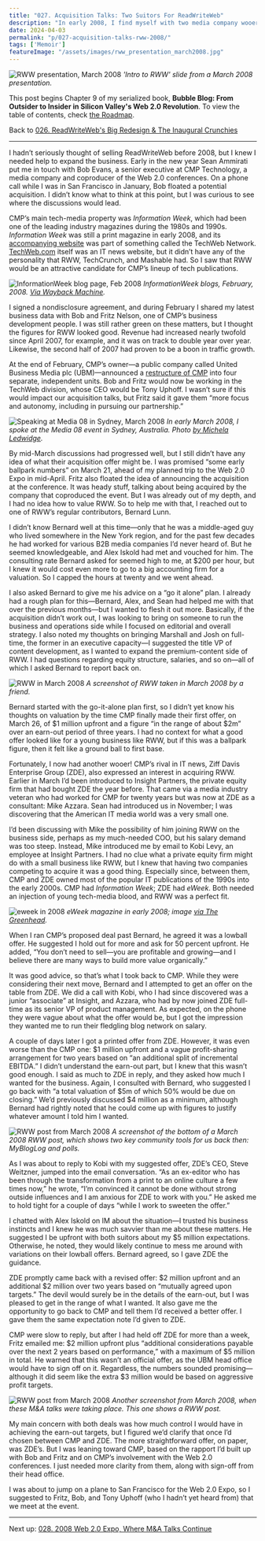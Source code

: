 ```yaml
---
title: "027. Acquisition Talks: Two Suitors For ReadWriteWeb"
description: "In early 2008, I find myself with two media company wooers: CMP and Ziff Davis Enterprise. The deals look good, but the earn-out targets concern me."
date: 2024-04-03
permalink: "p/027-acquisition-talks-rww-2008/"
tags: ['Memoir']
featureImage: "/assets/images/rww_presentation_march2008.jpg"
---
```


![RWW presentation, March 2008](/assets/images/rww_presentation_march2008.jpg)
*'Intro to RWW' slide from a March 2008 presentation.*

This post begins Chapter 9 of my serialized book, **Bubble Blog: From Outsider to Insider in Silicon Valley's Web 2.0 Revolution**. To view the table of contents, check [the Roadmap](/p/roadmap-bubbleblog/).

Back to [026. ReadWriteWeb's Big Redesign & The Inaugural Crunchies](/p/026-rww-redesign-2007-crunchies/)

* * *

I hadn’t seriously thought of selling ReadWriteWeb before 2008, but I knew I needed help to expand the business. Early in the new year Sean Ammirati put me in touch with Bob Evans, a senior executive at CMP Technology, a media company and coproducer of the Web 2.0 conferences. On a phone call while I was in San Francisco in January, Bob floated a potential acquisition. I didn’t know what to think at this point, but I was curious to see where the discussions would lead. 

CMP’s main tech-media property was *Information Week*, which had been one of the leading industry magazines during the 1980s and 1990s. *Information Week* was still a print magazine in early 2008, and its [accompanying website](https://web.archive.org/web/20080110160310/http://www.informationweek.com/) was part of something called the TechWeb Network. [TechWeb.com](https://web.archive.org/web/20080110130430/http://www.techweb.com/) itself was an IT news website, but it didn’t have any of the personality that RWW, TechCrunch, and Mashable had. So I saw that RWW would be an attractive candidate for CMP’s lineup of tech publications.

![InformationWeek blog page, Feb 2008](/assets/images/informationweek_feb08.jpg)
*InformationWeek blogs, February, 2008. [Via Wayback Machine](https://web.archive.org/web/20080202232108/http://informationweek.com:80/blog/main/).*

I signed a nondisclosure agreement, and during February I shared my latest business data with Bob and Fritz Nelson, one of CMP’s business development people. I was still rather green on these matters, but I thought the figures for RWW looked good. Revenue had increased nearly twofold since April 2007, for example, and it was on track to double year over year. Likewise, the second half of 2007 had proven to be a boon in traffic growth. 

At the end of February, CMP’s owner—a public company called United Business Media plc (UBM)—announced a [restructure of CMP](https://web.archive.org/web/20080306045440/http://cmp.mediaroom.com/index.php?s=43&item=1913) into four separate, independent units. Bob and Fritz would now be working in the TechWeb division, whose CEO would be Tony Uphoff. I wasn’t sure if this would impact our acquisition talks, but Fritz said it gave them “more focus and autonomy, including in pursuing our partnership.”

![Speaking at Media 08 in Sydney, March 2008](/assets/images/2332456178_9d2a632cac_k.jpg)
*In early March 2008, I spoke at the Media 08 event in Sydney, Australia. Photo [by Michela Ledwidge](https://www.flickr.com/photos/michela/2332456178/).*

By mid-March discussions had progressed well, but I still didn’t have any idea of what their acquisition offer might be. I was promised “some early ballpark numbers” on March 21, ahead of my planned trip to the Web 2.0 Expo in mid-April. Fritz also floated the idea of announcing the acquisition at the conference. It was heady stuff, talking about being acquired by the company that coproduced the event. But I was already out of my depth, and I had no idea how to value RWW. So to help me with that, I reached out to one of RWW’s regular contributors, Bernard Lunn.

I didn’t know Bernard well at this time—only that he was a middle-aged guy who lived somewhere in the New York region, and for the past few decades he had worked for various B2B media companies I’d never heard of. But he seemed knowledgeable, and Alex Iskold had met and vouched for him. The consulting rate Bernard asked for seemed high to me, at $200 per hour, but I knew it would cost even more to go to a big accounting firm for a valuation. So I capped the hours at twenty and we went ahead.

I also asked Bernard to give me his advice on a “go it alone” plan. I already had a rough plan for this—Bernard, Alex, and Sean had helped me with that over the previous months—but I wanted to flesh it out more. Basically, if the acquisition didn’t work out, I was looking to bring on someone to run the business and operations side while I focused on editorial and overall strategy. I also noted my thoughts on bringing Marshall and Josh on full-time, the former in an executive capacity—I suggested the title VP of content development, as I wanted to expand the premium-content side of RWW. I had questions regarding equity structure, salaries, and so on—all of which I asked Bernard to report back on.

![RWW in March 2008](/assets/images/readwriteweb_march2008_screenshot.jpg)
*A screenshot of RWW taken in March 2008 by a friend.*

Bernard started with the go-it-alone plan first, so I didn’t yet know his thoughts on valuation by the time CMP finally made their first offer, on March 26, of $1 million upfront and a figure “in the range of about $2m” over an earn-out period of three years. I had no context for what a good offer looked like for a young business like RWW, but if this was a ballpark figure, then it felt like a ground ball to first base.

Fortunately, I now had another wooer! CMP’s rival in IT news, Ziff Davis Enterprise Group (ZDE), also expressed an interest in acquiring RWW. Earlier in March I’d been introduced to Insight Partners, the private equity firm that had bought ZDE the year before. That came via a media industry veteran who had worked for CMP for twenty years but was now at ZDE as a consultant: Mike Azzara. Sean had introduced us in November; I was discovering that the American IT media world was a very small one. 

I’d been discussing with Mike the possibility of him joining RWW on the business side, perhaps as my much-needed COO, but his salary demand was too steep. Instead, Mike introduced me by email to Kobi Levy, an employee at Insight Partners. I had no clue what a private equity firm might do with a small business like RWW, but I knew that having two companies competing to acquire it was a good thing. Especially since, between them, CMP and ZDE owned most of the popular IT publications of the 1990s into the early 2000s. CMP had *Information Week*; ZDE had *eWeek*. Both needed an injection of young tech-media blood, and RWW was a perfect fit.

![eweek in 2008](/assets/images/eweek-enterprise-newsweekly-magazine-xl.jpg)
*eWeek magazine in early 2008; image [via The Greenhead](https://www.thegreenhead.com/2008/02/eweek-enterprise-newsweekly-magazine.php).*

When I ran CMP’s proposed deal past Bernard, he agreed it was a lowball offer. He suggested I hold out for more and ask for 50 percent upfront. He added, “You don’t need to sell—you are profitable and growing—and I believe there are many ways to build more value organically.”

It was good advice, so that’s what I took back to CMP. While they were considering their next move, Bernard and I attempted to get an offer on the table from ZDE. We did a call with Kobi, who I had since discovered was a junior “associate” at Insight, and Azzara, who had by now joined ZDE full-time as its senior VP of product management. As expected, on the phone they were vague about what the offer would be, but I got the impression they wanted me to run their fledgling blog network on salary.

A couple of days later I got a printed offer from ZDE. However, it was even worse than the CMP one: $1 million upfront and a vague profit-sharing arrangement for two years based on “an additional split of incremental EBITDA.” I didn’t understand the earn-out part, but I knew that this wasn’t good enough. I said as much to ZDE in reply, and they asked how much I wanted for the business. Again, I consulted with Bernard, who suggested I go back with “a total valuation of $5m of which 50% would be due on closing.” We’d previously discussed $4 million as a minimum, although Bernard had rightly noted that he could come up with figures to justify whatever amount I told him I wanted.

![RWW post from March 2008](/assets/images/rww_post_comments_mar08.jpg)
*A screenshot of the bottom of a March 2008 RWW post, which shows two key community tools for us back then: MyBlogLog and polls.*

As I was about to reply to Kobi with my suggested offer, ZDE’s CEO, Steve Weitzner, jumped into the email conversation. “As an ex-editor who has been through the transformation from a print to an online culture a few times now,” he wrote, “I’m convinced it cannot be done without strong outside influences and I am anxious for ZDE to work with you.” He asked me to hold tight for a couple of days “while I work to sweeten the offer.”

I chatted with Alex Iskold on IM about the situation—I trusted his business instincts and I knew he was much savvier than me about these matters. He suggested I be upfront with both suitors about my $5 million expectations. Otherwise, he noted, they would likely continue to mess me around with variations on their lowball offers. Bernard agreed, so I gave ZDE the guidance.

ZDE promptly came back with a revised offer: $2 million upfront and an additional $2 million over two years based on “mutually agreed upon targets.” The devil would surely be in the details of the earn-out, but I was pleased to get in the range of what I wanted. It also gave me the opportunity to go back to CMP and tell them I’d received a better offer. I gave them the same expectation note I’d given to ZDE.

CMP were slow to reply, but after I had held off ZDE for more than a week, Fritz emailed me: $2 million upfront plus “additional considerations payable over the next 2 years based on performance,” with a maximum of $5 million in total. He warned that this wasn’t an official offer, as the UBM head office would have to sign off on it. Regardless, the numbers sounded promising—although it did seem like the extra $3 million would be based on aggressive profit targets. 

![RWW post from March 2008](/assets/images/rww_post_mar2008.jpg)
*Another screenshot from March 2008, when these M&A talks were taking place. This one shows a RWW post.*

My main concern with both deals was how much control I would have in achieving the earn-out targets, but I figured we’d clarify that once I’d chosen between CMP and ZDE. The more straightforward offer, on paper, was ZDE’s. But I was leaning toward CMP, based on the rapport I’d built up with Bob and Fritz and on CMP’s involvement with the Web 2.0 conferences. I just needed more clarity from them, along with sign-off from their head office.

I was about to jump on a plane to San Francisco for the Web 2.0 Expo, so I suggested to Fritz, Bob, and Tony Uphoff (who I hadn’t yet heard from) that we meet at the event.

* * *

Next up: [028. 2008 Web 2.0 Expo, Where M&A Talks Continue](/p/028-web2-expo-2008/)
